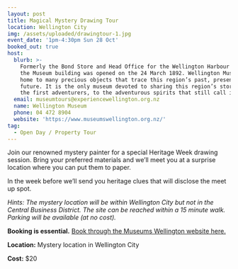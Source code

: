 ```yaml
---
layout: post
title: Magical Mystery Drawing Tour
location: Wellington City
img: /assets/uploaded/drawingtour-1.jpg
event_date: '1pm-4:30pm Sun 28 Oct'
booked_out: true
host:
  blurb: >-
    Formerly the Bond Store and Head Office for the Wellington Harbour Board,
    the Museum building was opened on the 24 March 1892. Wellington Museum is
    home to many precious objects that trace this region’s past, present and
    future. It is the only museum devoted to sharing this region’s stories, from
    the first adventurers, to the adventurous spirits that still call it home.
  email: museumtours@experiencewellington.org.nz
  name: Wellington Museum
  phone: 04 472 8904
  website: 'https://www.museumswellington.org.nz/'
tag:
  - Open Day / Property Tour
---
```

Join our renowned mystery painter for a special Heritage Week drawing session. Bring your preferred materials and we’ll meet you at a surprise location where you can put them to paper.

In the week before we’ll send you heritage clues that will disclose the meet up spot.

_Hints: The mystery location will be within Wellington City but not in the Central Business District. The site can be reached within a 15 minute walk. Parking will be available (at no cost)._ 

**Booking is essential.** [Book through the Museums Wellington website here.](https://www.museumswellington.org.nz/whats-on/)

**Location:** Mystery location in Wellington City

**Cost:** $20
